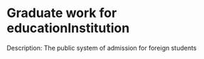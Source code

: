 # Graduate work for educationInstitution
Description: The public system of admission for foreign students